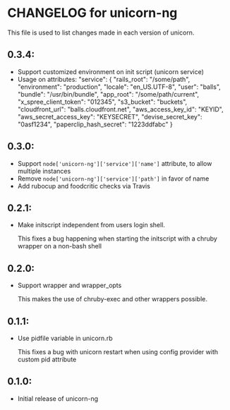 # CHANGELOG for unicorn-ng

This file is used to list changes made in each version of unicorn.

## 0.3.4:
* Support customized environment on init script (unicorn service)
* Usage on attributes: 
	"service": {
        "rails_root": "/some/path",
        "environment": "production",
        "locale": "en_US.UTF-8",
        "user": "balls",
        "bundle": "/usr/bin/bundle",
        "app_root": "/some/path/current",
        "x_spree_client_token": "012345",
        "s3_bucket": "buckets",
        "cloudfront_url": "balls.cloudfront.net",
        "aws_access_key_id": "KEYID",
        "aws_secret_access_key": "KEYSECRET",
        "devise_secret_key": "0asf1234",
        "paperclip_hash_secret": "1223ddfabc" }


## 0.3.0:

* Support `node['unicorn-ng']['service']['name']` attribute, to allow multiple instances
* Remove `node['unicorn-ng']['service']['path']` in favor of name
* Add rubocup and foodcritic checks via Travis

## 0.2.1:

* Make initscript independent from users login shell.

  This fixes a bug happening when starting the initscript with a chruby wrapper on a non-bash shell

## 0.2.0:

* Support wrapper and wrapper\_opts

  This makes the use of chruby-exec and other wrappers possible.

## 0.1.1:

* Use pidfile variable in unicorn.rb

  This fixes a bug with unicorn restart when using config provider with custom pid attribute

## 0.1.0:

* Initial release of unicorn-ng
